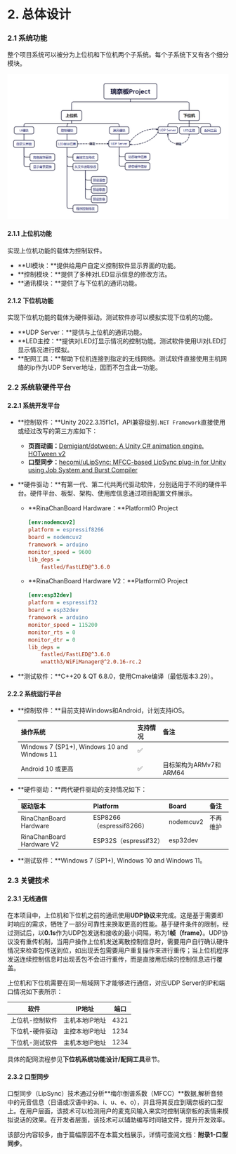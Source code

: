 # 2. 总体设计

### 2.1 系统功能

整个项目系统可以被分为上位机和下位机两个子系统。每个子系统下又有各个细分模块。

![image-20241203111530735](./Assets/总体设计.png)

#### 2.1.1 上位机功能

实现上位机功能的载体为控制软件。

- **UI模块：**提供给用户自定义控制软件显示界面的功能。
- **控制模块：**提供了多种对LED显示信息的修改方法。
- **通讯模块：**提供了与下位机的通讯功能。

#### 2.1.2 下位机功能

实现下位机功能的载体为硬件驱动。测试软件亦可以模拟实现下位机的功能。

- **UDP Server：**提供与上位机的通讯功能。
- **LED主控：**提供对LED灯显示情况的控制功能。测试软件使用UI对LED灯显示情况进行模拟。
- **配网工具：**帮助下位机连接到指定的无线网络。测试软件直接使用主机网络的ip作为UDP Server地址，因而不包含此一功能。

### 2.2 系统软硬件平台

#### 2.2.1 系统开发平台

- **控制软件：**Unity 2022.3.15f1c1，API兼容级别`.NET Framework`直接使用或经过改写的第三方库如下：

    - **页面动画：**[Demigiant/dotween: A Unity C# animation engine. HOTween v2](https://github.com/Demigiant/dotween)
    - **口型同步：**[hecomi/uLipSync: MFCC-based LipSync plug-in for Unity using Job System and Burst Compiler](https://github.com/hecomi/uLipSync)

- **硬件驱动：**有第一代、第二代共两代驱动软件，分别适用于不同的硬件平台。硬件平台、板型、架构、使用库信息通过项目配置文件展示。

    - **RinaChanBoard Hardware：**PlatformIO Project

        ```ini
        [env:nodemcuv2]
        platform = espressif8266
        board = nodemcuv2
        framework = arduino
        monitor_speed = 9600
        lib_deps = 
        	fastled/FastLED@^3.6.0
        ```

    - **RinaChanBoard Hardware V2：**PlatformIO Project

        ```ini
        [env:esp32dev]
        platform = espressif32
        board = esp32dev
        framework = arduino
        monitor_speed = 115200
        monitor_rts = 0
        monitor_dtr = 0
        lib_deps = 
        	fastled/FastLED@^3.6.0
        	wnatth3/WiFiManager@^2.0.16-rc.2
        ```

- **测试软件：**C++20 & QT 6.8.0，使用Cmake编译（最低版本3.29）。

#### 2.2.2 系统运行平台

- **控制软件：**目前支持Windows和Android，计划支持iOS。

    | 操作系统                                    | 支持情况 | 备注                   |
    | ------------------------------------------- | -------- | ---------------------- |
    | Windows 7 (SP1+), Windows 10 and Windows 11 | ✅        |                        |
    | Android 10 或更高                           | ✅        | 目标架构为ARMv7和ARM64 |

- **硬件驱动：**两代硬件驱动的支持情况如下：

    | 驱动版本                  | Platform                 | Board     | 备注     |
    | ------------------------- | ------------------------ | --------- | -------- |
    | RinaChanBoard Hardware    | ESP8266（espressif8266） | nodemcuv2 | 不再维护 |
    | RinaChanBoard Hardware V2 | ESP32S（espressif32）    | esp32dev  |          |

- **测试软件：**Windows 7 (SP1+), Windows 10 and Windows 11。

### 2.3 关键技术

#### 2.3.1 无线通信

在本项目中，上位机和下位机之前的通讯使用**UDP协议**来完成。这是基于需要即时响应的需求，牺牲了一部分可靠性来换取更高的性能。基于硬件条件的限制，经过测试后，以**0.1s**作为UDP包发送和接收的最小间隔，称为1**帧（frame）**。UDP协议没有重传机制，当用户操作上位机发送离散控制信息时，需要用户自行确认硬件情况来检查包传送到位，如出现丢包需要用户重复操作来进行重传；当上位机程序发送连续控制信息时出现丢包不会进行重传，而是直接用后续的控制信息进行覆盖。

上位机和下位机需要在同一局域网下才能够进行通信，对应UDP Server的IP和端口情况如下表所示：

| 软件            | IP地址         | 端口 |
| --------------- | -------------- | ---- |
| 上位机-控制软件 | 主机本地IP地址 | 4321 |
| 下位机-硬件驱动 | 主控本地IP地址 | 1234 |
| 下位机-测试软件 | 主机本地IP地址 | 1234 |

具体的配网流程参见**下位机系统功能设计/配网工具**章节。

#### 2.3.2 口型同步

口型同步（LipSync）技术通过分析**梅尔倒谱系数（MFCC）**数据,解析音频中的元音信息（日语或汉语中的a、i、u、e、o），并且将其反应到璃奈板的口型上。在用户层面，该技术可以检测用户的麦克风输入来实时控制璃奈板的表情来模拟说话的效果。在开发者层面，该技术可以辅助编写时间轴文件，提升开发效率。

该部分内容较多，由于篇幅原因不在本篇文档展示，详情可查阅文档：**附录1-口型同步**。